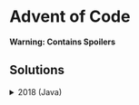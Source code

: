 Advent of Code
==============

**Warning: Contains Spoilers**

Solutions
---------
<details><summary>2018 (Java)</summary>

*   **Day 1** - Chronal Calibration :           *([code][18d1c])* *([tests][18d1t])*
*   **Day 2** - Inventory Management System :   *([code][18d2c])* *([tests][18d2t])*
*   **Day 3** - No Matter How You Slice It :    *([code][18d3c])* *([tests][18d3t])*
*   **Day 4** - Repose Record :                 *([code][18d4c])* *([tests][18d4t])*
*   **Day 5** - Alchemical Reduction :          *([code][18d5c])* *([tests][18d5t])*
*   **Day 6** - Chronal Coordinates :           *([code][18d6c])* *([tests][18d6t])*
*   **Day 7** - The Sum of Its Parts :          *([code][18d7c])* *([tests][18d7t])*
*   **Day 8** - Memory Maneuver :               *([code][18d8c])* *([tests][18d8t])*
*   **Day 9** - Marble Mania :                  *([code][18d9c])* *([tests][18d9t])*
*   **Day 10** - The Stars Align :              *([code][18d10c])* *([tests][18d10t])*
*   **Day 11** - Chronal Charge :               *([code][18d11c])* *([tests][18d11t])*
*   **Day 12** - Subterranean Sustainability :  *([code][18d12c])* *([tests][18d12t])*
*   **Day 13** - Mine Cart Madness :            *([code][18d13c])* *([tests][18d13t])*
*   **Day 14** - Chocolate Charts :             *([code][18d14c])* *([tests][18d14t])*
*   **Day 15** - Beverage Bandits :             *([code][18d15c])* *([tests][18d15t])*
*   **Day 16** - Chronal Classification :       *([code][18d16c])* *([tests][18d16t])*
*   **Day 17** - Reservoir Research :           *([code][18d17c])* *([tests][18d17t])*
*   **Day 18** - Settlers of The North Pole :   *([code][18d18c])* *([tests][18d18t])*
*   **Day 19** - Go With The Flow :             *([code][18d19c])* *([tests][18d19t])*
*   **Day 20** - A Regular Map :                *([code][18d20c])* *([tests][18d20t])*
*   **Day 21** - Chronal Conversion :           *([code][18d21c])* *([tests][18d21t])*
*   **Day 22** - Mode Maze :                    *([code][18d22c])* *([tests][18d22t])*
*   **Day 23** - Experimental Emergency Teleportation : *([code][18d23c])* *([tests][18d23t])*
*   **Day 24** - Immune System Simulator 20XX : *([code][18d24c])* *([tests][18d24t])*
*   **Day 25** - Four-Dimensional Adventure :   *([code][18d25c])* *([tests][18d25t])*

[18d1c]: javasolutions/src/main/java/com/laranyman/aoc/eighteen/dayone/DayOne.java
[18d2c]: javasolutions/src/main/java/com/laranyman/aoc/eighteen/daytwo/DayTwo.java
[18d3c]: javasolutions/src/main/java/com/laranyman/aoc/eighteen/daythree/DayThree.java
[18d4c]: javasolutions/src/main/java/com/laranyman/aoc/eighteen/dayfour/DayFour.java
[18d5c]: javasolutions/src/main/java/com/laranyman/aoc/eighteen/dayfive/DayFive.java
[18d6c]: javasolutions/src/main/java/com/laranyman/aoc/eighteen/daysix/DaySix.java
[18d7c]: javasolutions/src/main/java/com/laranyman/aoc/eighteen/dayseven/DaySeven.java
[18d8c]: javasolutions/src/main/java/com/laranyman/aoc/eighteen/dayeight/DayEight.java
[18d9c]: javasolutions/src/main/java/com/laranyman/aoc/eighteen/daynine/DayNine.java
[18d10c]: javasolutions/src/main/java/com/laranyman/aoc/eighteen/dayten/DayTen.java
[18d11c]: javasolutions/src/main/java/com/laranyman/aoc/eighteen/dayeleven/DayEleven.java
[18d12c]: javasolutions/src/main/java/com/laranyman/aoc/eighteen/daytwelve/DayTwelve.java
[18d13c]: javasolutions/src/main/java/com/laranyman/aoc/eighteen/daythirteen/DayThirteen.java
[18d14c]: javasolutions/src/main/java/com/laranyman/aoc/eighteen/dayfourteen/DayFourteen.java
[18d15c]: javasolutions/src/main/java/com/laranyman/aoc/eighteen/dayfifteen/DayFifteen.java
[18d16c]: javasolutions/src/main/java/com/laranyman/aoc/eighteen/daysixteen/DaySixteen.java
[18d17c]: javasolutions/src/main/java/com/laranyman/aoc/eighteen/dayseventeen/DaySeventeen.java
[18d18c]: javasolutions/src/main/java/com/laranyman/aoc/eighteen/dayeighteen/DayEighteen.java
[18d19c]: javasolutions/src/main/java/com/laranyman/aoc/eighteen/daynineteen/DayNineteen.java
[18d20c]: javasolutions/src/main/java/com/laranyman/aoc/eighteen/daytwenty/DayTwenty.java
[18d21c]: javasolutions/src/main/java/com/laranyman/aoc/eighteen/daytwentyone/DayTwentyOne.java
[18d22c]: javasolutions/src/main/java/com/laranyman/aoc/eighteen/daytwentytwo/DayTwentyTwo.java
[18d23c]: javasolutions/src/main/java/com/laranyman/aoc/eighteen/daytwentythree/DayTwentyThree.java
[18d24c]: javasolutions/src/main/java/com/laranyman/aoc/eighteen/daytwentyfour/DayTwentyFour.java
[18d25c]: javasolutions/src/main/java/com/laranyman/aoc/eighteen/daytwentyfive/DayTwentyFive.java

[18d1t]: javasolutions/src/test/java/com/laranyman/aoc/eighteen/dayone/DayOneTest.java
[18d2t]: javasolutions/src/test/java/com/laranyman/aoc/eighteen/daytwo/DayTwoTest.java
[18d3t]: javasolutions/src/test/java/com/laranyman/aoc/eighteen/daythree/DayThreeTest.java
[18d4t]: javasolutions/src/test/java/com/laranyman/aoc/eighteen/dayfour/DayFourTest.java
[18d5t]: javasolutions/src/test/java/com/laranyman/aoc/eighteen/dayfive/DayFiveTest.java
[18d6t]: javasolutions/src/test/java/com/laranyman/aoc/eighteen/daysix/DaySixTest.java
[18d7t]: javasolutions/src/test/java/com/laranyman/aoc/eighteen/dayseven/DaySevenTest.java
[18d8t]: javasolutions/src/test/java/com/laranyman/aoc/eighteen/dayeight/DayEightTest.java
[18d9t]: javasolutions/src/test/java/com/laranyman/aoc/eighteen/daynine/DayNineTest.java
[18d10t]: javasolutions/src/test/java/com/laranyman/aoc/eighteen/dayten/DayTenTest.java
[18d11t]: javasolutions/src/test/java/com/laranyman/aoc/eighteen/dayeleven/DayElevenTest.java
[18d12t]: javasolutions/src/test/java/com/laranyman/aoc/eighteen/daytwelve/DayTwelveTest.java
[18d13t]: javasolutions/src/test/java/com/laranyman/aoc/eighteen/daythirteen/DayThirteenTest.java
[18d14t]: javasolutions/src/test/java/com/laranyman/aoc/eighteen/dayfourteen/DayFourteenTest.java
[18d15t]: javasolutions/src/test/java/com/laranyman/aoc/eighteen/dayfifteen/DayFifteenTest.java
[18d16t]: javasolutions/src/test/java/com/laranyman/aoc/eighteen/daysixteen/DaySixteenTest.java
[18d17t]: javasolutions/src/test/java/com/laranyman/aoc/eighteen/dayseventeen/DaySeventeenTest.java
[18d18t]: javasolutions/src/test/java/com/laranyman/aoc/eighteen/dayeighteen/DayEighteenTest.java
[18d19t]: javasolutions/src/test/java/com/laranyman/aoc/eighteen/daynineteen/DayNineteenTest.java
[18d20t]: javasolutions/src/test/java/com/laranyman/aoc/eighteen/daytwenty/DayTwentyTest.java
[18d21t]: javasolutions/src/test/java/com/laranyman/aoc/eighteen/daytwentyone/DayTwentyOneTest.java
[18d22t]: javasolutions/src/test/java/com/laranyman/aoc/eighteen/daytwentytwo/DayTwentyTwoTest.java
[18d23t]: javasolutions/src/test/java/com/laranyman/aoc/eighteen/daytwentythree/DayTwentyThreeTest.java
[18d24t]: javasolutions/src/test/java/com/laranyman/aoc/eighteen/daytwentyfour/DayTwentyFourTest.java
[18d25t]: javasolutions/src/test/java/com/laranyman/aoc/eighteen/daytwentyfive/DayTwentyFiveTest.java

</details>